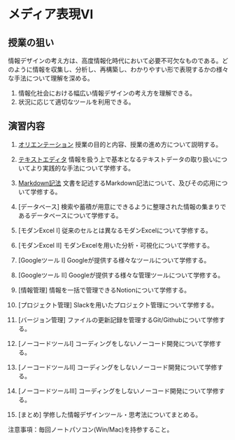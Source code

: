 # メディア表現VI

## 授業の狙い

情報デザインの考え方は、高度情報化時代において必要不可欠なものである。どのように情報を収集し、分析し、再構築し、わかりやすい形で表現するかの様々な手法について理解を深める。

1. 情報化社会における幅広い情報デザインの考え方を理解できる。
2. 状況に応じて適切なツールを利用できる。

## 演習内容

1. [オリエンテーション](./mr6_01.md)
授業の目的と内容、授業の進め方について説明する。

2. [テキストエディタ](./mr6_02.md)
情報を扱う上で基本となるテキストデータの取り扱いについてより実践的な手法について学修する。

3. [Markdown記法](mr6_03.md)
文書を記述するMarkdown記法について、及びその応用について学修する。

4. [データベース]
検索や蓄積が用意にできるように整理された情報の集まりであるデータベースについて学修する。

5. [モダンExcel I]
従来のセルとは異なるモダンExcelについて学修する。

6. [モダンExcel II]
モダンExcelを用いた分析・可視化について学修する。

7. [Googleツール I]
Googleが提供する様々なツールについて学修する。

8. [Googleツール II]
Googleが提供する様々な管理ツールについて学修する。

9. [情報管理]
情報を一括で管理できるNotionについて学修する。

10. [プロジェクト管理]
Slackを用いたプロジェクト管理について学修する。

11. [バージョン管理]
ファイルの更新記録を管理するGit/Githubについて学修する。

12. [ノーコードツールI]
コーディングをしないノーコード開発について学修する。

13. [ノーコードツールII]
コーディングをしないノーコード開発について学修する。

14.  [ノーコードツールIII]
コーディングをしないノーコード開発について学修する。

15. [まとめ]
学修した情報デザインツール・思考法についてまとめる。

注意事項：毎回ノートパソコン(Win/Mac)を持参すること。
